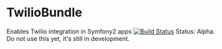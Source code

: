 # TwilioBundle
Enables Twilio integration in Symfony2 apps
[![Build Status](https://travis-ci.org/orukusaki/TwilioBundle.svg)](https://travis-ci.org/orukusaki/TwilioBundle)
Status: Alpha. Do not use this yet, it's still in development.

